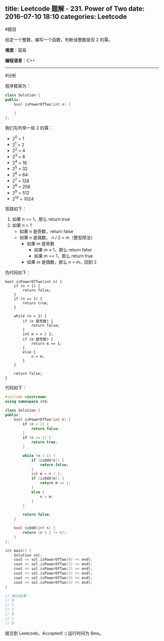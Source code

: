 title: Leetcode 题解 - 231. Power of Two
date: 2016-07-10 18:10
categories: Leetcode
---

#题目

给定一个整数，编写一个函数，判断该整数是否 2 的幂。

<!-- more -->

**难度**：容易

**编程语言**：C++

---

#分析

程序框架为：

```cpp
class Solution {
public:
    bool isPowerOfTwo(int n) {
        
    }
};
```

我们先列举一些 2 的幂：

* 2<sup>0</sup> = 1
* 2<sup>1</sup> = 2
* 2<sup>2</sup> = 4
* 2<sup>3</sup> = 8
* 2<sup>4</sup> = 16
* 2<sup>5</sup> = 32
* 2<sup>6</sup> = 64
* 2<sup>7</sup> = 128
* 2<sup>8</sup> = 256
* 2<sup>9</sup> = 512
* 2<sup>10</sup> = 1024

思路如下：

1. 如果 n == 1，那么 return true
2. 如果 n > 1
    * 如果 n 是奇数，return false
    * 如果 n 是偶数， n / 2 = m（整型除法）
        * 如果 m 是奇数
            * 如果 m ≠ 1，那么 return false
            * 如果 m == 1，那么 return true
        * 如果 m 是偶数，那么 n = m，回到 2

伪代码如下：

```
bool isPowerOfTwo(int n) {
    if (n < 1) {
        return false;
    }
    if (n == 1) {
        return true;
    }

    while (n > 1) {
        if (n 是奇数) {
            return false;
        }
        int m = n / 2;
        if (m 是奇数) {
            return m == 1;
        }
        else {
            n = m;
        }
    }

    return false;
}
```

代码如下：

```cpp
#include <iostream>
using namespace std;

class Solution {
public:
    bool isPowerOfTwo(int n) {
        if (n < 1) {
            return false;
        }
        if (n == 1) {
            return true;
        }

        while (n > 1) {
            if (isOdd(n)) {
                return false;
            }
            int m = n / 2;
            if (isOdd(m)) {
                return m == 1;
            }
            else {
                n = m;
            }
        }

        return false;
    }

    bool isOdd(int n) {
        return (n % 2 != 0);
    }
};

int main() {
    Solution sol;
    cout << sol.isPowerOfTwo(0) << endl;
    cout << sol.isPowerOfTwo(1) << endl;
    cout << sol.isPowerOfTwo(2) << endl;
    cout << sol.isPowerOfTwo(3) << endl;
    cout << sol.isPowerOfTwo(4) << endl;
    cout << sol.isPowerOfTwo(5) << endl;
}

// 输出结果：
// 0
// 1
// 1
// 0
// 1
// 0
```

提交到 Leetcode，Accepted! :) 运行时间为 8ms。
